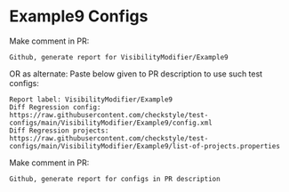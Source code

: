 # Example9 Configs
Make comment in PR:
```
Github, generate report for VisibilityModifier/Example9
```
OR as alternate:
Paste below given to PR description to use such test configs:
```
Report label: VisibilityModifier/Example9
Diff Regression config: https://raw.githubusercontent.com/checkstyle/test-configs/main/VisibilityModifier/Example9/config.xml
Diff Regression projects: https://raw.githubusercontent.com/checkstyle/test-configs/main/VisibilityModifier/Example9/list-of-projects.properties
```
Make comment in PR:
```
Github, generate report for configs in PR description
```
